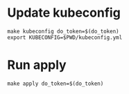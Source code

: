 # Update kubeconfig
```
make kubeconfig do_token=$(do_token)
export KUBECONFIG=$PWD/kubeconfig.yml
```

# Run apply
```
make apply do_token=$(do_token)
```
